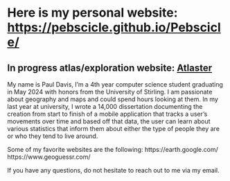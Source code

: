 

<html>
  <body>
    <h1>Here is my personal website: <a href="https://pebscicle.github.io/Pebscicle/">https://pebscicle.github.io/Pebscicle/</a></h1>
    <h2>In progress atlas/exploration website: <a href="https://www.atlaster.com">Atlaster</a></h2>
    <p>My name is Paul Davis, I’m a 4th year computer science student graduating in May 2024 with honors from the University of Stirling.
I am passionate about geography and maps and could spend hours looking at them.
In my last year at university, I wrote a 14,000 dissertation documenting the creation from start to finish of a mobile application
that tracks a user’s movements over time and based off that data,
the user can learn about various statistics that inform them about either the type of people they are or who they tend to live around.</p>
    <p>Some of my favorite websites are the following: 
https://earth.google.com/ 
https://www.geoguessr.com/</p>
    <p>If you have any questions, do not hesitate to reach out to me via my email.</p>
  </body>
</html>

